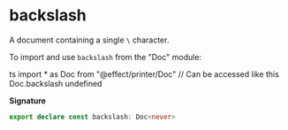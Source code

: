 # backslash

A document containing a single `\` character.

To import and use `backslash` from the "Doc" module:

ts
import \* as Doc from "@effect/printer/Doc"
// Can be accessed like this
Doc.backslash
undefined

**Signature**

```ts
export declare const backslash: Doc<never>
```
